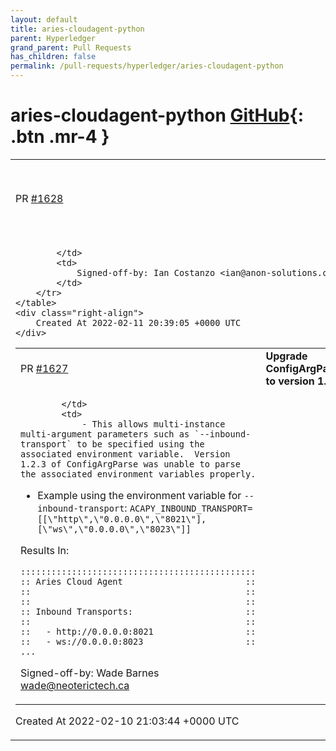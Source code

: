 ```yaml
---
layout: default
title: aries-cloudagent-python
parent: Hyperledger
grand_parent: Pull Requests
has_children: false
permalink: /pull-requests/hyperledger/aries-cloudagent-python
---
```


# aries-cloudagent-python <span class="fs-3 right-align">[GitHub](https://github.com/hyperledger/aries-cloudagent-python){: .btn .mr-4 }</span>


<div>
    <table>
        <tr>
            <td>
                PR <a href="https://github.com/hyperledger/aries-cloudagent-python/pull/1628" class=".btn">#1628</a>
            </td>
            <td>
                <b>
                    Fix for non-revoc proof with no timestamp
                </b>
            </td>
        </tr>
        <tr>
            <td>
                
            </td>
            <td>
                Signed-off-by: Ian Costanzo <ian@anon-solutions.ca>
            </td>
        </tr>
    </table>
    <div class="right-align">
        Created At 2022-02-11 20:39:05 +0000 UTC
    </div>
</div>

<div>
    <table>
        <tr>
            <td>
                PR <a href="https://github.com/hyperledger/aries-cloudagent-python/pull/1627" class=".btn">#1627</a>
            </td>
            <td>
                <b>
                    Upgrade ConfigArgParse to version 1.5.3
                </b>
            </td>
        </tr>
        <tr>
            <td>
                
            </td>
            <td>
                - This allows multi-instance multi-argument parameters such as `--inbound-transport` to be specified using the associated environment variable.  Version 1.2.3 of ConfigArgParse was unable to parse the associated environment variables properly.
- Example using the environment variable for `--inbound-transport`: `ACAPY_INBOUND_TRANSPORT=[[\"http\",\"0.0.0.0\",\"8021\"],[\"ws\",\"0.0.0.0\",\"8023\"]]`

Results In:
```
::::::::::::::::::::::::::::::::::::::::::::::
:: Aries Cloud Agent                        ::
::                                          ::
::                                          ::
:: Inbound Transports:                      ::
::                                          ::
::   - http://0.0.0.0:8021                  ::
::   - ws://0.0.0.0:8023                    ::
...
```

Signed-off-by: Wade Barnes <wade@neoterictech.ca>
            </td>
        </tr>
    </table>
    <div class="right-align">
        Created At 2022-02-10 21:03:44 +0000 UTC
    </div>
</div>

